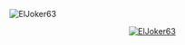 <p align="left"> <img src="https://komarev.com/ghpvc/?username=ElJoker63&label=Profile%20views&color=0e75b6&style=flat" alt="ElJoker63" /> </p>

<p align="center"> <a href="https://github.com/ryo-ma/github-profile-trophy"><img src="https://github-profile-trophy.vercel.app/?username=ElJoker63&theme=onedark&no-frame=true" alt="ElJoker63" /></a> </p>